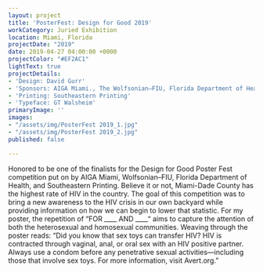 ```yaml
---
layout: project
title: 'PosterFest: Design for Good 2019'
workCategory: Juried Exhibition
location: Miami, Florida
projectDate: "2019"
date: 2019-04-27 04:00:00 +0000
projectColor: "#EF2AC1"
lightText: true
projectDetails:
- 'Design: David Gurr'
- 'Sponsors: AIGA Miami., The Wolfsonian–FIU, Florida Department of Health'
- 'Printing: Southeastern Printing'
- 'Typeface: GT Walsheim'
primaryImage: ''
images:
- "/assets/img/PosterFest 2019_1.jpg"
- "/assets/img/PosterFest 2019_2.jpg"
published: false

---
```

Honored to be one of the finalists for the Design for Good Poster Fest competition put on by AIGA Miami, Wolfsonian–FIU, Florida Department of Health, and Southeastern Printing. Believe it or not, Miami-Dade County has the highest rate of HIV in the country. The goal of this competition was to bring a new awareness to the HIV crisis in our own backyard while providing information on how we can begin to lower that statistic. For my poster, the repetition of “FOR ____ AND ____“ aims to capture the attention of both the heterosexual and homosexual communities. Weaving through the poster reads: “Did you know that sex toys can transfer HIV? HIV is contracted through vaginal, anal, or oral sex with an HIV positive partner. Always use a condom before any penetrative sexual activities—including those that involve sex toys. For more information, visit Avert.org.”